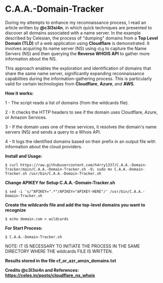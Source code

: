 # C.A.A.-Domain-Tracker
During my attempts to enhance my reconnaissance process, I read an article written by **@c3l3si4n**, in which quick techniques are presented to discover all domains associated with a name server. In the example described by Celesian, the process of "dumping" domains from a **Top Level Domain (TLD)** of a web application using **Cloudflare** is demonstrated. It involves acquiring its name server (NS) using `dig` to capture the Name Servers (NS) and then querying the **Reverse WHOIS API** to gather more information about the NS.

This approach enables the exploration and identification of domains that share the same name server, significantly expanding reconnaissance capabilities during the information-gathering process. This is particularly valid for certain technologies from **Cloudflare**, **Azure**, and **AWS**.

**How it works:**

1 - The script reads a list of domains (from the wildcards file).

2 - It checks the HTTP headers to see if the domain uses Cloudflare, Azure, or Amazon Services.

3 - If the domain uses one of these services, it resolves the domain's name servers (NS) and sends a query to a Whois API.

4 - It logs the identified domains based on their prefix in an output file with information about the cloud providers.

**Install and Usage:**

``$ curl https://raw.githubusercontent.com/h4rry1337/C.A.A.-Domain-Tracker/main/C.A.A.-Domain-Tracker.sh -O; sudo mv C.A.A.-Domain-Tracker.sh /usr/bin/C.A.A.-Domain-Tracker.sh``

**Change APIKEY for Setup C.A.A.-Domain-Tracker.sh**

``$ sed -i 's/^APIKEY=".*"/APIKEY="APIKEY-HERE"/' /usr/bin/C.A.A.-Domain-Tracker.sh``

**Create the wildcards file and add the top-level domains you want to recognize**

``$ echo domain.com > wildcards``

**For Start Process:**

``$ C.A.A.-Domain-Tracker.sh``

NOTE: IT IS NECESSARY TO INITIATE THE PROCESS IN THE SAME DIRECTORY WHERE THE wildcards FILE IS WRITTEN.

**Results stored in the file cf_or_azr_amzn_domains.txt**

**Credits @c3l3si4n and References: https://celes.in/posts/cloudflare_ns_whois**
